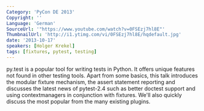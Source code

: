 ```yaml
---
Category: 'PyCon DE 2013'
Copyright: ''
Language: 'German'
SourceUrl: '"https://www.youtube.com/watch?v=0FSEzj7hl8E"'
ThumbnailUrl: 'http://i1.ytimg.com/vi/0FSEzj7hl8E/hqdefault.jpg'
date: '2013-10-17'
speakers: [Holger Krekel]
tags: [fixtures, pytest, testing]
---
```

py.test is a popular tool for writing tests in Python.  It offers unique features not found in other testing tools.  Apart from some basics, this talk introduces the modular fixture mechanism, the assert statement reporting and discusses the latest news of pytest-2.4 such as better doctest support and using contextmanagers in conjunction with fixtures.  We'll also quickly discuss the most popular from the many existing plugins.
